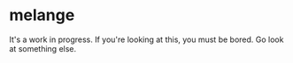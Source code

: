 # melange
It's a work in progress. If you're looking at this, you must be bored. Go look at something else.
